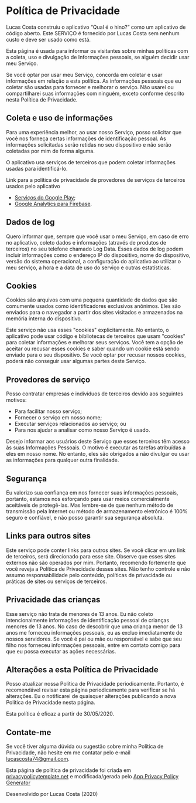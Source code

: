 
# Política de Privacidade

Lucas Costa construiu o aplicativo “Qual é o hino?” como um aplicativo
de código aberto. Este SERVIÇO é fornecido por Lucas Costa sem nenhum
custo e deve ser usado como está.


Esta página é usada para informar os visitantes sobre minhas políticas
com a coleta, uso e divulgação de Informações pessoais, se alguém
decidir usar meu Serviço.


Se você optar por usar meu Serviço, concorda em coletar e usar
informações em relação a esta política. As informações pessoais que eu
coletar são usadas para fornecer e melhorar o serviço. Não usarei ou
compartilharei suas informações com ninguém, exceto conforme descrito
nesta Política de Privacidade.


## Coleta e uso de informações


Para uma experiência melhor, ao usar nosso Serviço, posso solicitar que
você nos forneça certas informações de identificação pessoal. As
informações solicitadas serão retidas no seu dispositivo e não serão
coletadas por mim de forma alguma.

O aplicativo usa serviços de terceiros que podem coletar informações
usadas para identificá-lo.

Link para a política de privacidade de provedores de serviços de
terceiros usados ​​pelo aplicativo

- [Serviços do Google Play](https://policies.google.com/privacy);
- [Google Analytics para Firebase](https://firebase.google.com/policies/analytics).


## Dados de log


Quero informar que, sempre que você usar o meu Serviço, em caso de erro
no aplicativo, coleto dados e informações (através de produtos de
terceiros) no seu telefone chamado Log Data. Esses dados de log podem
incluir informações como o endereço IP do dispositivo, nome do
dispositivo, versão do sistema operacional, a configuração do aplicativo
ao utilizar o meu serviço, a hora e a data de uso do serviço e outras
estatísticas.


## Cookies


Cookies são arquivos com uma pequena quantidade de dados que são
comumente usados ​​como identificadores exclusivos anônimos. Eles são
enviados para o navegador a partir dos sites visitados e armazenados na
memória interna do dispositivo.


Este serviço não usa esses "cookies" explicitamente. No entanto, o
aplicativo pode usar código e bibliotecas de terceiros que usam
"cookies" para coletar informações e melhorar seus serviços. Você tem a
opção de aceitar ou recusar esses cookies e saber quando um cookie está
sendo enviado para o seu dispositivo. Se você optar por recusar nossos
cookies, poderá não conseguir usar algumas partes deste Serviço.


## Provedores de serviço


Posso contratar empresas e indivíduos de terceiros devido aos seguintes
motivos:


- Para facilitar nosso serviço;
- Fornecer o serviço em nosso nome;
- Executar serviços relacionados ao serviço; ou
- Para nos ajudar a analisar como nosso Serviço é usado.


Desejo informar aos usuários deste Serviço que esses terceiros têm
acesso às suas Informações Pessoais. O motivo é executar as tarefas
atribuídas a eles em nosso nome. No entanto, eles são obrigados a não
divulgar ou usar as informações para qualquer outra finalidade.


## Segurança


Eu valorizo ​​sua confiança em nos fornecer suas informações pessoais,
portanto, estamos nos esforçando para usar meios comercialmente
aceitáveis ​​de protegê-las. Mas lembre-se de que nenhum método de
transmissão pela Internet ou método de armazenamento eletrônico é 100%
seguro e confiável, e não posso garantir sua segurança absoluta.


## Links para outros sites


Este serviço pode conter links para outros sites. Se você clicar em um
link de terceiros, será direcionado para esse site. Observe que esses
sites externos não são operados por mim. Portanto, recomendo fortemente
que você reveja a Política de Privacidade desses sites. Não tenho
controle e não assumo responsabilidade pelo conteúdo, políticas de
privacidade ou práticas de sites ou serviços de terceiros.


## Privacidade das crianças


Esse serviço não trata de menores de 13 anos. Eu não coleto
intencionalmente informações de identificação pessoal de crianças
menores de 13 anos. No caso de descobrir que uma criança menor de 13
anos me forneceu informações pessoais, eu as excluo imediatamente de
nossos servidores. Se você é pai ou mãe ou responsável e sabe que seu
filho nos forneceu informações pessoais, entre em contato comigo para
que eu possa executar as ações necessárias.


## Alterações a esta Política de Privacidade


Posso atualizar nossa Política de Privacidade periodicamente. Portanto,
é recomendável revisar esta página periodicamente para verificar se há
alterações. Eu o notificarei de quaisquer alterações publicando a nova
Política de Privacidade nesta página.


Esta política é eficaz a partir de 30/05/2020.


## Contate-me


Se você tiver alguma dúvida ou sugestão sobre minha Política de
Privacidade, não hesite em me contatar pelo e-mail
lucascosta74@gmail.com.


Esta página de política de privacidade foi criada em
[privacypolicytemplate.net](https://www.privacypolicytemplate.net/) e
modificada/gerada pelo [App Privacy Policy Generator](https://app-privacy-policy-generator.firebaseapp.com/)


Desenvolvido por Lucas Costa (2020)
